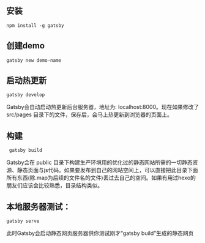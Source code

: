 ## 安装

`npm install -g gatsby`

## 创建demo

`gatsby new demo-name`

## 启动热更新

`gatsby develop`

Gatsby会自动启动热更新后台服务器，地址为: localhost:8000。现在如果修改了  src/pages 目录下的文件，保存后，会马上热更新到浏览器的页面上。

## 构建

` gatsby build`

Gatsby会在 public 目录下构建生产环境用的优化过的静态网站所需的一切静态资源、静态页面与js代码。如果要发布到自己的网站空间上，可以直接把此目录下面所有东西(除.map为后续的文件名的文件)丢过去自己的空间。如果有用过hexo的朋友们应该会比较熟悉，目录结构类似。 

## 本地服务器测试：

`gatsby serve`

此时Gatsby会启动静态网页服务器供你测试刚才“gatsby build”生成的静态网页